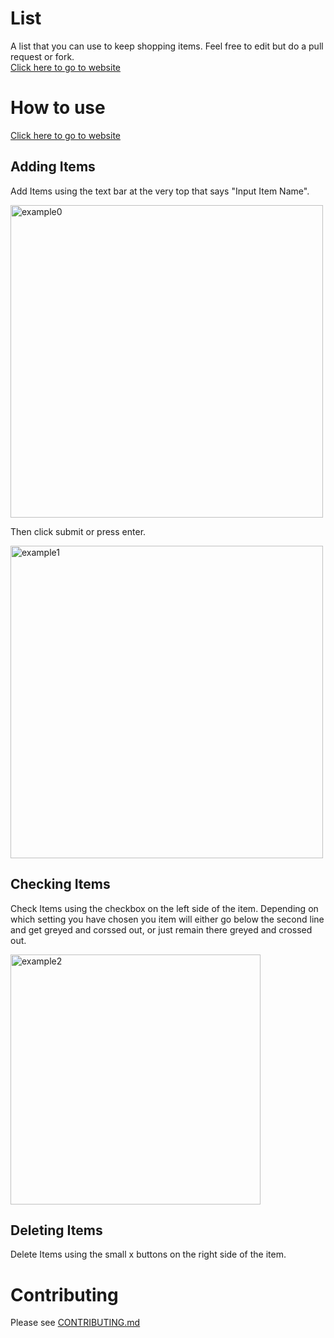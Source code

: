 # List
A list that you can use to keep shopping items. Feel free to edit but do a pull request or fork.  
[Click here to go to website](https://star-cyber3.github.io/List/ "Link to go to website")

# How to use
[Click here to go to website](https://star-cyber3.github.io/List/ "Link to go to website")
## Adding Items
Add Items using the text bar at the very top that says "Input Item Name".  

<img src="https://user-images.githubusercontent.com/80070589/113462423-07ee1b80-93de-11eb-9eca-b5526d126e53.png" alt="example0" width="500">

Then click submit or press enter.  

<img src="https://user-images.githubusercontent.com/80070589/113462650-26a0e200-93df-11eb-8fa4-dd9ce808f32a.png" alt="example1" width="500">

## Checking Items
Check Items using the checkbox on the left side of the item. Depending on which setting you have chosen you item will either go below the second line and get greyed and corssed out, or just remain there greyed and crossed out. 

<img src="https://user-images.githubusercontent.com/80070589/113462844-2e14bb00-93e0-11eb-9eb9-e58c3cdc96bd.png" alt="example2" width="400">

## Deleting Items
Delete Items using the small x buttons on the right side of the item. 

# Contributing
Please see [CONTRIBUTING.md](https://github.com/Star-Cyber3/List/blob/194290ed91c5718990f871eaf71321f33e8387cb/.github/CONTRIBUTING.md)  
